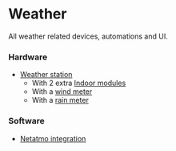 # Weather

All weather related devices, automations and UI.

### Hardware
- [Weather station](https://www.netatmo.com/en-gb/weather/weatherstation)
  - With 2 extra [Indoor modules](https://www.netatmo.com/en-gb/weather/weatherstation/indoor-module)
  - With a [wind meter](https://www.netatmo.com/en-gb/weather/weatherstation/anemometer)
  - With a [rain meter](https://www.netatmo.com/en-gb/weather/weatherstation/raingauge)

### Software
- [Netatmo integration](https://www.home-assistant.io/integrations/netatmo)